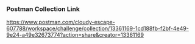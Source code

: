 ### Postman Collection Link

https://www.postman.com/cloudy-escape-607788/workspace/challenge/collection/13361169-1cd188fb-f2bf-4e49-9e24-a49e32673774?action=share&creator=13361169
